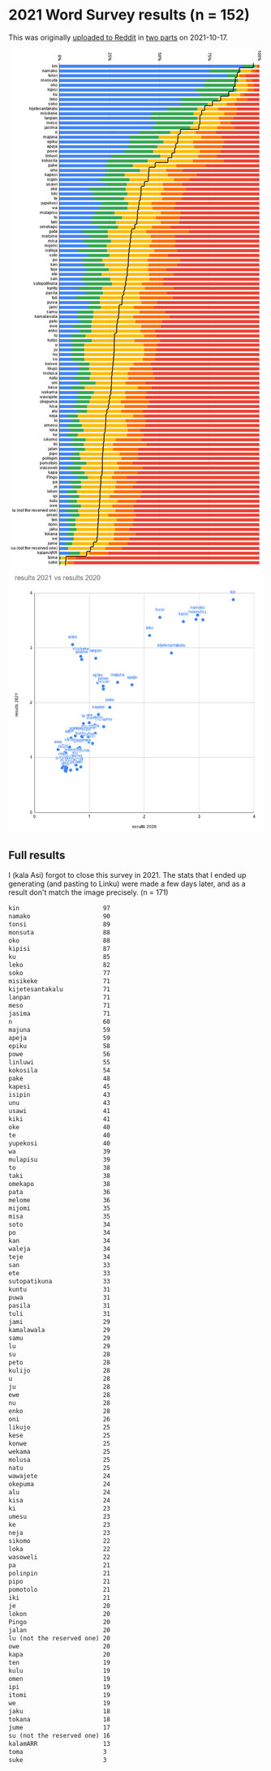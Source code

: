 # 2021 Word Survey results (n = 152)

This was originally <a href="https://www.reddit.com/r/tokipona/comments/qa3inn/survey_results_heres_how_real_these_tp_words_are/">uploaded to Reddit</a> in <a href="https://www.reddit.com/r/tokipona/comments/qa3ksp/survey_comparison_how_real_these_tp_words_were/">two parts</a> on 2021-10-17.

<div align="center"><img src="results.png"></img></div>

<div align="center"><img src="comparison.png"></img></div>

## Full results

I (kala Asi) forgot to close this survey in 2021. The stats that I ended up generating (and pasting to Linku) were made a few days later, and as a result don't match the image precisely. (n = 171)
```
kin                       97
namako                    90
tonsi                     89
monsuta                   88
oko                       88
kipisi                    87
ku                        85
leko                      82
soko                      77
misikeke                  71
kijetesantakalu           71
lanpan                    71
meso                      71
jasima                    71
n                         60
majuna                    59
apeja                     59
epiku                     58
powe                      56
linluwi                   55
kokosila                  54
pake                      48
kapesi                    45
isipin                    43
unu                       43
usawi                     41
kiki                      41
oke                       40
te                        40
yupekosi                  40
wa                        39
mulapisu                  39
to                        38
taki                      38
omekapo                   38
pata                      36
melome                    36
mijomi                    35
misa                      35
soto                      34
po                        34
kan                       34
waleja                    34
teje                      34
san                       33
ete                       33
sutopatikuna              33
kuntu                     31
puwa                      31
pasila                    31
tuli                      31
jami                      29
kamalawala                29
samu                      29
lu                        29
su                        28
peto                      28
kulijo                    28
u                         28
ju                        28
ewe                       28
nu                        28
enko                      28
oni                       26
likujo                    25
kese                      25
konwe                     25
wekama                    25
molusa                    25
natu                      25
wawajete                  24
okepuma                   24
alu                       24
kisa                      24
ki                        23
umesu                     23
ke                        23
neja                      23
sikomo                    22
loka                      22
wasoweli                  22
pa                        21
polinpin                  21
pipo                      21
pomotolo                  21
iki                       21
je                        20
lokon                     20
Pingo                     20
jalan                     20
lu (not the reserved one) 20
owe                       20
kapa                      20
ten                       19
kulu                      19
omen                      19
ipi                       19
itomi                     19
we                        19
jaku                      18
tokana                    18
jume                      17
su (not the reserved one) 16
kalamARR                  13
toma                      3
suke                      3
```
